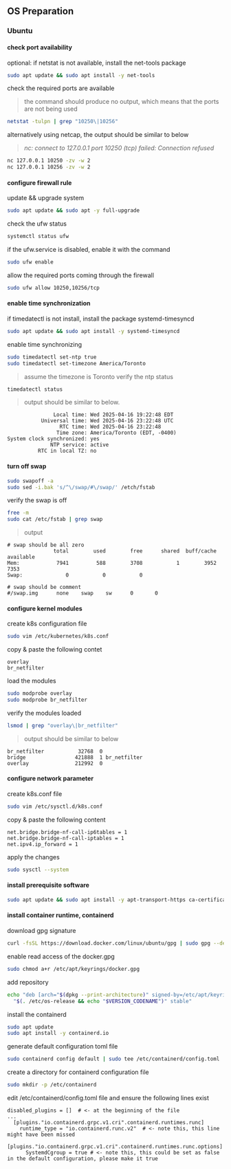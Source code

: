 ## OS Preparation
### Ubuntu  
#### check port availability  
optional: if netstat is not available, install the net-tools package
```bash
sudo apt update && sudo apt install -y net-tools
```
check the required ports are available  
> the command should produce no output, which means that the ports are not being used
```bash
netstat -tulpn | grep "10250\|10256"
```
alternatively using netcap, the output should be similar to below  
> *nc: connect to 127.0.0.1 port 10250 (tcp) failed: Connection refused*
```bash
nc 127.0.0.1 10250 -zv -w 2
nc 127.0.0.1 10256 -zv -w 2
```
#### configure firewall rule
update && upgrade system
```bash
sudo apt update && sudo apt -y full-upgrade
```
check the ufw status
```bash
systemctl status ufw
```
if the ufw.service is disabled, enable it with the command
```bash
sudo ufw enable
```
allow the required ports coming through the firewall
```bash
sudo ufw allow 10250,10256/tcp
```
#### enable time synchronization
if timedatectl is not install, install the package systemd-timesyncd
```bash
sudo apt update && sudo apt install -y systemd-timesyncd
```
enable time synchronizing
```bash
sudo timedatectl set-ntp true
sudo timedatectl set-timezone America/Toronto
```
> assume the timezone is Toronto
verify the ntp status
```bash
timedatectl status
```
> output should be similar to below.
```
               Local time: Wed 2025-04-16 19:22:48 EDT
           Universal time: Wed 2025-04-16 23:22:48 UTC
                 RTC time: Wed 2025-04-16 23:22:48
                Time zone: America/Toronto (EDT, -0400)
System clock synchronized: yes
              NTP service: active
          RTC in local TZ: no
```
#### turn off swap
```bash
sudo swapoff -a
sudo sed -i.bak 's/^\/swap/#\/swap/' /etch/fstab
```
verify the swap is off
```bash
free -m
sudo cat /etc/fstab | grep swap
```
> output 
```
# swap should be all zero
               total        used        free      shared  buff/cache   available
Mem:            7941         588        3708           1        3952        7353
Swap:              0           0           0

# swap should be comment
#/swap.img      none    swap    sw      0       0
```
#### configure kernel modules
create k8s configuration file
```bash
sudo vim /etc/kubernetes/k8s.conf
```
copy & paste the following contet
```
overlay
br_netfilter
```
load the modules
```bash
sudo modprobe overlay
sudo modprobe br_netfilter
```
verify the modules loaded
```bash
lsmod | grep "overlay\|br_netfilter"
```
> output should be similar to below
```
br_netfilter           32768  0
bridge                421888  1 br_netfilter
overlay               212992  0
```
#### configure network parameter
create k8s.conf file
```bash
sudo vim /etc/sysctl.d/k8s.conf
```
copy & paste the following content
```
net.bridge.bridge-nf-call-ip6tables = 1
net.bridge.bridge-nf-call-iptables = 1
net.ipv4.ip_forward = 1
```
apply the changes
```bash
sudo sysctl --system
```
#### install prerequisite software
```bash
sudo apt update && sudo apt install -y apt-transport-https ca-certificates curl gpg gnupg2 software-properties-common
```
#### install container runtime, containerd
download gpg signature
```bash
curl -fsSL https://download.docker.com/linux/ubuntu/gpg | sudo gpg --dearmor -o /etc/apt/keyrings/docker.gpg
```
enable read access of the docker.gpg
```bash
sudo chmod a+r /etc/apt/keyrings/docker.gpg
```
add repository
```bash
echo "deb [arch="$(dpkg --print-architecture)" signed-by=/etc/apt/keyrings/docker.gpg] https://download.docker.com/linux/ubuntu \
  "$(. /etc/os-release && echo "$VERSION_CODENAME")" stable"
```
install the containerd
```bash
sudo apt update
sudo apt install -y containerd.io
```
generate default configuration toml file
```bash
sudo containerd config default | sudo tee /etc/containerd/config.toml
```
create a directory for containerd configuration file
```bash
sudo mkdir -p /etc/containerd
```
edit /etc/containerd/config.toml file and ensure the following lines exist
```
disabled_plugins = []  # <- at the beginning of the file
...
  [plugins."io.containerd.grpc.v1.cri".containerd.runtimes.runc]
    runtime_type = "io.containerd.runc.v2"  # <- note this, this line might have been missed
    [plugins."io.containerd.grpc.v1.cri".containerd.runtimes.runc.options]
      SystemdCgroup = true # <- note this, this could be set as false in the default configuration, please make it true
```





